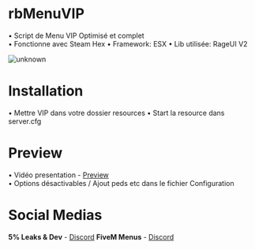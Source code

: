 # rbMenuVIP
• Script de Menu VIP Optimisé et complet  
• Fonctionne avec Steam Hex
• Framework: ESX
• Lib utilisée: RageUI V2

![unknown](https://user-images.githubusercontent.com/76884751/144664638-f6e47c19-0536-4f96-9a82-a72aad202d05.png)

# Installation
• Mettre VIP dans votre dossier resources
• Start la resource dans server.cfg

# Preview
• Vidéo presentation - [Preview](https://www.youtube.com/watch?v=szOfXIpl0Rw)  
• Options désactivables / Ajout peds etc dans le fichier Configuration

# Social Medias
**5% Leaks & Dev** - [Discord](https://discord.gg/wuHPzTjwmB)
**FiveM Menus** - [Discord](https://discord.gg/eCAZveXq7X)
